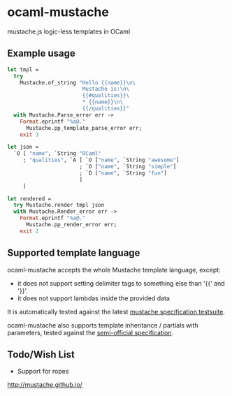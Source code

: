 ocaml-mustache
==============

mustache.js logic-less templates in OCaml


Example usage
-------------

```ocaml
let tmpl =
  try
    Mustache.of_string "Hello {{name}}\n\
                        Mustache is:\n\
                        {{#qualities}}\
                        * {{name}}\n\
                        {{/qualities}}"
  with Mustache.Parse_error err ->
    Format.eprintf "%a@."
      Mustache.pp_template_parse_error err;
    exit 3

let json =
  `O [ "name", `String "OCaml"
     ; "qualities", `A [ `O ["name", `String "awesome"]
                       ; `O ["name", `String "simple"]
                       ; `O ["name", `String "fun"]
                       ]
     ]

let rendered =
  try Mustache.render tmpl json
  with Mustache.Render_error err ->
    Format.eprintf "%a@."
      Mustache.pp_render_error err;
    exit 2
```

Supported template language
---------------------------

ocaml-mustache accepts the whole Mustache template language, except:
- it does not support setting delimiter tags to something else than '{{' and '}}'.
- it does not support lambdas inside the provided data

It is automatically tested against the latest
[mustache specification testsuite](https://github.com/mustache/spec/tree/v1.1.3).

ocaml-mustache also supports template inheritance / partials with parameters,
tested against the [semi-official specification](https://github.com/mustache/spec/pull/75).

Todo/Wish List
-----------
* Support for ropes


http://mustache.github.io/
